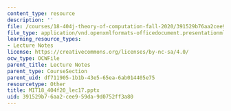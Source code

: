 ```yaml
---
content_type: resource
description: ''
file: /courses/18-404j-theory-of-computation-fall-2020/391529b76aa2cee959da9d0752ff3a80_MIT18_404f20_lec17.pptx
file_type: application/vnd.openxmlformats-officedocument.presentationml.presentation
learning_resource_types:
- Lecture Notes
license: https://creativecommons.org/licenses/by-nc-sa/4.0/
ocw_type: OCWFile
parent_title: Lecture Notes
parent_type: CourseSection
parent_uid: df711905-1b1b-43e5-65ea-6ab014405e75
resourcetype: Other
title: MIT18_404f20_lec17.pptx
uid: 391529b7-6aa2-cee9-59da-9d0752ff3a80
---
```

